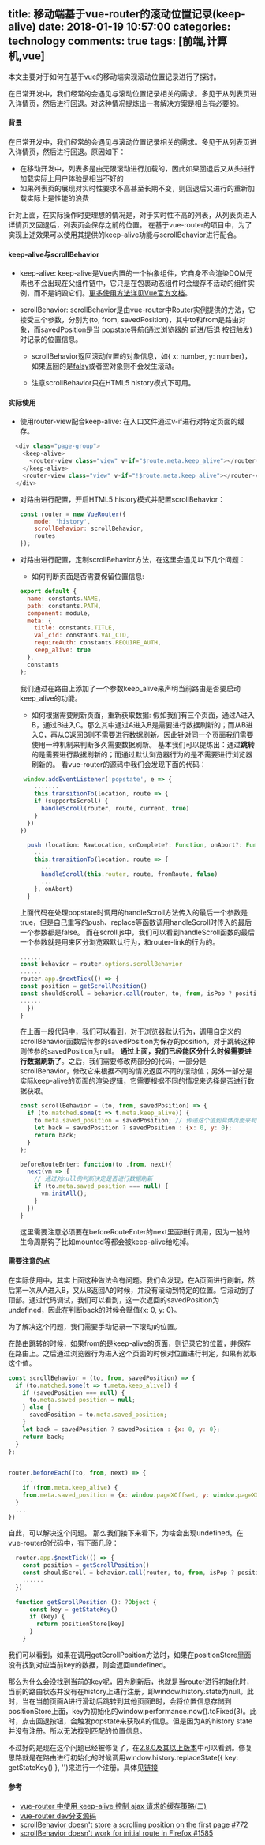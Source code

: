 title: 移动端基于vue-router的滚动位置记录(keep-alive)
date: 2018-01-19 10:57:00
categories: technology
comments: true
tags: [前端,计算机,vue]
---
本文主要对于如何在基于vue的移动端实现滚动位置记录进行了探讨。

<!-- more -->

在日常开发中，我们经常的会遇见与滚动位置记录相关的需求。多见于从列表页进入详情页，然后进行回退。对这种情况提炼出一套解决方案是相当有必要的。

#### 背景
在日常开发中，我们经常的会遇见与滚动位置记录相关的需求。多见于从列表页进入详情页，然后进行回退。原因如下：

* 在移动开发中，列表多是由无限滚动进行加载的，因此如果回退后又从头进行加载实际上用户体验是相当不好的
* 如果列表页的展现对实时性要求不高甚至长期不变，则回退后又进行的重新加载实际上是性能的浪费

针对上面，在实际操作时更理想的情况是，对于实时性不高的列表，从列表页进入详情页又回退后，列表页会保存之前的位置。
在基于vue-router的项目中，为了实现上述效果可以使用其提供的keep-alive功能与scrollBehavior进行配合。

#### keep-alive与scrollBehavior
* keep-alive: keep-alive是Vue内置的一个抽象组件，它自身不会渲染DOM元素也不会出现在父组件链中，它只是在包裹动态组件时会缓存不活动的组件实例，而不是销毁它们。[更多使用方法详见Vue官方文档](https://cn.vuejs.org/v2/api/#keep-alive)。
* scrollBehavior: scrollBehavior是由vue-router中Router实例提供的方法，它接受三个参数，分别为(to, from, savedPosition)，其中to和from是路由对象，而savedPosition是当 popstate导航(通过浏览器的 前进/后退 按钮触发)时记录的位置信息。

	* scrollBehavior返回滚动位置的对象信息，如{ x: number, y: number}，如果返回的是[falsy](https://developer.mozilla.org/zh-CN/docs/Glossary/Falsy)或者空对象则不会发生滚动。

	* 注意scrollBehavior只在HTML5 history模式下可用。


#### 实际使用
* 使用router-view配合keep-alive: 在入口文件通过v-if进行对特定页面的缓存。

```js
  <div class="page-group">
    <keep-alive>
      <router-view class="view" v-if="$route.meta.keep_alive"></router-view>
    </keep-alive>
    <router-view class="view" v-if="!$route.meta.keep_alive"></router-view>
  </div>
```
* 对路由进行配置，开启HTML5 history模式并配置scrollBehavior：
	
	```js
	const router = new VueRouter({
  		mode: 'history',
  		scrollBehavior: scrollBehavior,
  		routes
	});
	
	```
* 对路由进行配置，定制scrollBehavior方法，在这里会遇见以下几个问题：
		
	* 如何判断页面是否需要保留位置信息: 
	
	```js
	export default {
	  name: constants.NAME,
	  path: constants.PATH,
	  component: module,
	  meta: {
	    title: constants.TITLE,
	    val_cid: constants.VAL_CID,
	    requireAuth: constants.REQUIRE_AUTH,
	    keep_alive: true
	  },
	  constants
	};
	```
	我们通过在路由上添加了一个参数keep_alive来声明当前路由是否要启动keep_alive的功能。
	
	* 如何根据需要刷新页面，重新获取数据: 假如我们有三个页面，通过A进入B，通过B进入C。那么其中通过A进入B是需要进行数据刷新的；而从B进入C，再从C返回B则不需要进行数据刷新。因此针对同一个页面我们需要使用一种机制来判断多久需要数据刷新。
	基本我们可以提炼出：通过**跳转**的是需要进行数据刷新的；而通过默认浏览器行为的是不需要进行浏览器刷新的。
	看vue-router的源码中我们会发现下面的代码：
	
	```js
	 window.addEventListener('popstate', e => {
 		.......
      	this.transitionTo(location, route => {
        if (supportsScroll) {
          handleScroll(router, route, current, true)
        }
      })
    })
	```
	```js
	  push (location: RawLocation, onComplete?: Function, onAbort?: Function) {
	    ...
	    this.transitionTo(location, route => {
	      ...
	      handleScroll(this.router, route, fromRoute, false)
	      ...
	    }, onAbort)
	  }
	```
	上面代码在处理popstate时调用的handleScroll方法传入的最后一个参数是true，但是自己重写的push、replace等函数调用handleScroll时传入的最后一个参数都是false。
	而在scroll.js中，我们可以看到handleScroll函数的最后一个参数就是用来区分浏览器默认行为，和router-link的行为的。
	
	```js
	......
	const behavior = router.options.scrollBehavior
	......
	router.app.$nextTick(() => {
    const position = getScrollPosition()
    const shouldScroll = behavior.call(router, to, from, isPop ? position : null)
	......
	  })
	}
	```
	在上面一段代码中，我们可以看到，对于浏览器默认行为，调用自定义的scrollBehavior函数后传参的savedPosition为保存的position，对于跳转这种则传参的savedPosition为null。
	**通过上面，我们已经能区分什么时候需要进行数据刷新了**。之后，我们需要修改两部分的代码，一部分是scrollBehavior，修改它来根据不同的情况返回不同的滚动值；另外一部分是实际keep-alive的页面的渲染逻辑，它需要根据不同的情况来选择是否进行数据获取。
		
	```js
	const scrollBehavior = (to, from, savedPosition) => {
	  if (to.matched.some(t => t.meta.keep_alive)) {
	  	to.meta.saved_position = savedPosition; // 传递这个值到具体页面来判断是否进行数据刷新
	    let back = savedPosition ? savedPosition : {x: 0, y: 0};
	    return back;
	  }
	};
	```
	```js
	beforeRouteEnter: function(to ,from, next){
      next(vm => {
      	// 通过对null的判断决定是否进行数据刷新
        if (to.meta.saved_position === null) {
          vm.initAll();
        }
      })
    }
	```
	这里需要注意必须要在beforeRouteEnter的next里面进行调用，因为一般的生命周期钩子比如mounted等都会被keep-alive给吃掉。

#### 需要注意的点	

在实际使用中，其实上面这种做法会有问题。我们会发现，在A页面进行刷新，然后第一次从A进入B，又从B返回A的时候，并没有滚动到特定的位置。它滚动到了顶部。通过代码调试，我们可以看到，这一次返回的savedPosition为undefined，因此在判断back的时候会赋值{x: 0, y: 0}。
		
为了解决这个问题，我们需要手动记录一下滚动的位置。
		
在路由跳转的时候，如果from的是keep-alive的页面，则记录它的位置，并保存在路由上。之后通过浏览器行为进入这个页面的时候对位置进行判定，如果有就取这个值。
		
```js
const scrollBehavior = (to, from, savedPosition) => {
  if (to.matched.some(t => t.meta.keep_alive)) {
    if (savedPosition === null) {
      to.meta.saved_position = null;
    } else {
      savedPosition = to.meta.saved_position;
    }
    let back = savedPosition ? savedPosition : {x: 0, y: 0};
    return back;
  }
};
	
```
	
```js
router.beforeEach((to, from, next) => {
	...
	if (from.meta.keep_alive) {
    from.meta.saved_position = {x: window.pageXOffset, y: window.pageXOffset};
  }
  ...
})
```
自此，可以解决这个问题。
那么我们接下来看下，为啥会出现undefined。在vue-router的代码中，有下面几段：
	
```js
  router.app.$nextTick(() => {
    const position = getScrollPosition()
    const shouldScroll = behavior.call(router, to, from, isPop ? position : null)
	......
  })
  
  function getScrollPosition (): ?Object {
	  const key = getStateKey()
	  if (key) {
	    return positionStore[key]
	  }
	}
```
我们可以看到，如果在调用getScrollPosition方法时，如果在positionStore里面没有找到对应当前key的数据，则会返回undefined。
	
那么为什么会没找到当前的key呢，因为刷新后，也就是当router进行初始化时，当前的路由状态并没有在history上进行注册，即window.history.state为null。此时，当在当前页面A进行滑动后跳转到其他页面B时，会将位置信息存储到positionStore上面，key为初始化的window.performance.now().toFixed(3)。此时，点击回退按钮，会触发popstate来获取A的信息。但是因为A的history state并没有注册。所以无法找到匹配的位置信息。
	
不过好的是现在这个问题已经被修复了，在[2.8.0及其以上版本](https://github.com/vuejs/vue-router/releases/tag/v2.8.0)中可以看到。修复思路就是在路由进行初始化的时候调用window.history.replaceState({ key: getStateKey() }, '')来进行一个注册。具体见[链接](https://github.com/vuejs/vue-router/issues/1585)
		
#### 参考
* [vue-router 中使用 keep-alive 控制 ajax 请求的缓存策略(二)](https://www.jianshu.com/p/fe238d8e7c6d)
* [vue-router dev分支源码](https://github.com/vuejs/vue-router/blob/dev/src/util/scroll.js)
* [scrollBehavior doesn't store a scrolling position on the first page #772](https://github.com/vuejs/vue-router/issues/772)
* [scrollBehavior doesn't work for initial route in Firefox #1585](https://github.com/vuejs/vue-router/issues/1585)